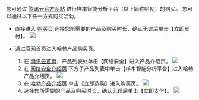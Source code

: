 
您可通过 [腾讯云官方网站](https://cloud.tencent.com/) 进行样本智能分析平台（以下简称哈勃）的购买。 
您可以通过以下任一方式购买哈勃。

- 直接进入 [购买页](https://buy.cloud.tencent.com/habo) 选择您所需要的产品及购买时长，确认无误后单击【立即支付】。
![](https://main.qcloudimg.com/raw/42f972f3c9f393e372197d7bf9e4cf06.png)

- 通过官网首页进入哈勃产品购买页。
   1. 在 [腾讯云首页](https://cloud.tencent.com/)，产品列表处单击【网络安全】进入产品介绍页。
![](https://main.qcloudimg.com/raw/c326547c1e98433d3986c666bb58a5b3.png)
   2. 在 [网络安全介绍页](https://cloud.tencent.com/product/ns) 下方子产品列表中单击【样本智能分析平台】进入哈勃产品介绍页。
![](https://main.qcloudimg.com/raw/1f51ec78f7e5c0e06a321fd0385dd02b.png)
   3. 在 [哈勃产品介绍页](https://cloud.tencent.com/product/habo) 单击【立即选购】进入购买页。
![](https://main.qcloudimg.com/raw/946bce8c131727a627f96bb321356773.png)
   4. 选择您所需要的产品及购买时长，确认无误后单击【立即支付】。
![](https://main.qcloudimg.com/raw/42f972f3c9f393e372197d7bf9e4cf06.png)
